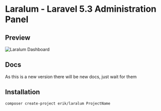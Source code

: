 # Laralum - Laravel 5.3 Administration Panel

## Preview
![Laralum Dashboard](https://i.gyazo.com/60cd068493cb9d96fe93140371d108be.png)

## Docs

As this is a new version there will be new docs, just wait for them

## Installation

```
composer create-project erik/laralum ProjectName
```
